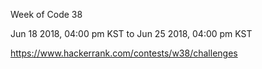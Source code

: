 Week of Code 38

Jun 18 2018, 04:00 pm KST to Jun 25 2018, 04:00 pm KST

https://www.hackerrank.com/contests/w38/challenges
